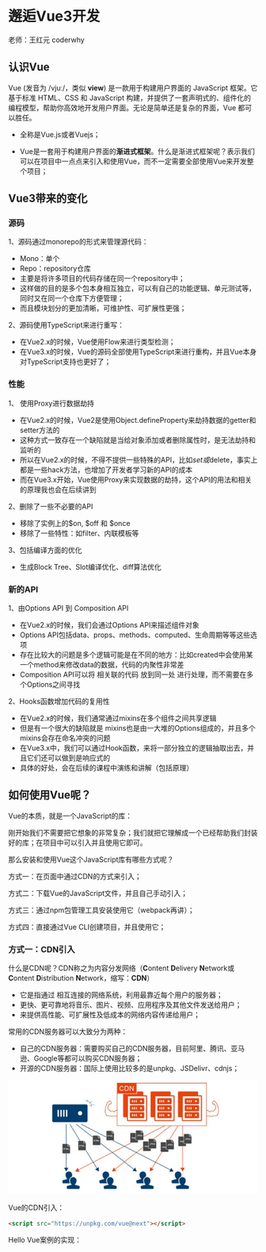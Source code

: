 # 邂逅Vue3开发

老师：王红元 coderwhy



## 认识Vue

Vue (发音为 /vjuː/，类似 **view**) 是一款用于构建用户界面的 JavaScript 框架。它基于标准 HTML、CSS 和 JavaScript 构建，并提供了一套声明式的、组件化的编程模型，帮助你高效地开发用户界面。无论是简单还是复杂的界面，Vue 都可以胜任。

- 全称是Vue.js或者Vuejs；

- Vue是一套用于构建用户界面的**渐进式框架**。什么是渐进式框架呢？表示我们可以在项目中一点点来引入和使用Vue，而不一定需要全部使用Vue来开发整个项目；



## Vue3带来的变化

### 源码

1、源码通过monorepo的形式来管理源代码：

- Mono：单个
- Repo：repository仓库
- 主要是将许多项目的代码存储在同一个repository中；
- 这样做的目的是多个包本身相互独立，可以有自己的功能逻辑、单元测试等，同时又在同一个仓库下方便管理；
- 而且模块划分的更加清晰，可维护性、可扩展性更强；



2、源码使用TypeScript来进行重写：

- 在Vue2.x的时候，Vue使用Flow来进行类型检测；
- 在Vue3.x的时候，Vue的源码全部使用TypeScript来进行重构，并且Vue本身对TypeScript支持也更好了；



### 性能

1、 使用Proxy进行数据劫持

- 在Vue2.x的时候，Vue2是使用Object.defineProperty来劫持数据的getter和setter方法的
- 这种方式一致存在一个缺陷就是当给对象添加或者删除属性时，是无法劫持和监听的
- 所以在Vue2.x的时候，不得不提供一些特殊的API，比如$set或$delete，事实上都是一些hack方法，也增加了开发者学习新的API的成本
- 而在Vue3.x开始，Vue使用Proxy来实现数据的劫持，这个API的用法和相关的原理我也会在后续讲到



2、删除了一些不必要的API

- 移除了实例上的$on, $off 和 $once
- 移除了一些特性：如filter、内联模板等



3、包括编译方面的优化

- 生成Block Tree、Slot编译优化、diff算法优化



### 新的API

1、由Options API 到 Composition API

- 在Vue2.x的时候，我们会通过Options API来描述组件对象
- Options API包括data、props、methods、computed、生命周期等等这些选项
- 存在比较大的问题是多个逻辑可能是在不同的地方：比如created中会使用某一个method来修改data的数据，代码的内聚性非常差
- Composition API可以将 相关联的代码 放到同一处 进行处理，而不需要在多个Options之间寻找



2、Hooks函数增加代码的复用性

- 在Vue2.x的时候，我们通常通过mixins在多个组件之间共享逻辑
- 但是有一个很大的缺陷就是 mixins也是由一大堆的Options组成的，并且多个mixins会存在命名冲突的问题
- 在Vue3.x中，我们可以通过Hook函数，来将一部分独立的逻辑抽取出去，并且它们还可以做到是响应式的
- 具体的好处，会在后续的课程中演练和讲解（包括原理）



## 如何使用Vue呢？

Vue的本质，就是一个JavaScript的库：

刚开始我们不需要把它想象的非常复杂；我们就把它理解成一个已经帮助我们封装好的库；在项目中可以引入并且使用它即可。



那么安装和使用Vue这个JavaScript库有哪些方式呢？

方式一：在页面中通过CDN的方式来引入；

方式二：下载Vue的JavaScript文件，并且自己手动引入；

方式三：通过npm包管理工具安装使用它（webpack再讲）；

方式四：直接通过Vue CLI创建项目，并且使用它；



### 方式一：CDN引入

什么是CDN呢？CDN称之为内容分发网络（**C**ontent **D**elivery **N**etwork或**C**ontent **D**istribution **N**etwork，缩写：**CDN**）

- 它是指通过 相互连接的网络系统，利用最靠近每个用户的服务器；
- 更快、更可靠地将音乐、图片、视频、应用程序及其他文件发送给用户；
- 来提供高性能、可扩展性及低成本的网络内容传递给用户；



常用的CDN服务器可以大致分为两种：

- 自己的CDN服务器：需要购买自己的CDN服务器，目前阿里、腾讯、亚马逊、Google等都可以购买CDN服务器；
- 开源的CDN服务器：国际上使用比较多的是unpkg、JSDelivr、cdnjs；





![image-20250729112358451](邂逅Vue3开发/image-20250729112358451.png)



Vue的CDN引入：

```html
<script src="https://unpkg.com/vue@next"></script>
```

Hello Vue案例的实现：





